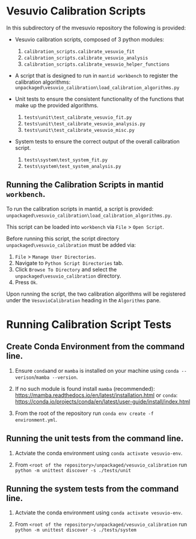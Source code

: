 # Vesuvio Calibration Scripts

In this subdirectory of the mvesuvio repository the following is provided:
- Vesuvio calibration scripts, composed of 3 python modules:
    1. `calibration_scripts.calibrate_vesuvio_fit`
    2. `calibration_scripts.calibrate_vesuvio_analysis`
    3. `calibration_scripts.calibrate_vesuvio_helper_functions`

- A script that is designed to run in `mantid workbench` to register the calibration algorithms:
    `unpackaged\vesuvio_calibration\load_calibration_algorithms.py`

- Unit tests to ensure the consistent functionality of the functions that make up the provided algorithms.
    1. `tests\unit\test_calibrate_vesuvio_fit.py`
    2. `tests\unit\test_calibrate_vesuvio_analysis.py`
    3. `tests\unit\test_calibrate_vesuvio_misc.py`

- System tests to ensure the correct output of the overall calibration script.
    1. `tests\system\test_system_fit.py`
    2. `tests\system\test_system_analysis.py`

## Running the Calibration Scripts in mantid `workbench`.

To run the calibration scripts in mantid, a script is provided: `unpackaged\vesuvio_calibration\load_calibration_algorithms.py`.

This script can be loaded into `workbench` via `File` > `Open Script`.

Before running this script, the script directory `unpackaged\vesuvio_calibration` must be added via:
1. `File` > `Manage User Directories`.
2. Navigate to `Python Script Directories` tab.
3. Click `Browse To Directory` and select the `unpackaged\vesuvio_calibration` directory.
4. Press `Ok`.

Upon running the script, the two calibration algorithms will be registered under the `VesuvioCalibration` heading in the `Algorithms` pane.


# Running Calibration Script Tests

## Create Conda Environment from the command line.

1. Ensure `conda`and or `mamba` is installed on your machine using `conda --verison`/`mamba --version`.

2. If no such module is found install `mamba` (recommended): https://mamba.readthedocs.io/en/latest/installation.html or `conda`: https://conda.io/projects/conda/en/latest/user-guide/install/index.html

3. From the root of the repository run `conda env create -f environment.yml`.

## Running the unit tests from the command line.

1. Actviate the conda environment using `conda activate vesuvio-env`.

2. From `<root of the repository>/unpackaged/vesuvio_calibration` run `python -m unittest discover -s ./tests/unit`

## Running the system tests from the command line.

1. Actviate the conda environment using `conda activate vesuvio-env`.

2. From `<root of the repository>/unpackaged/vesuvio_calibration`  run `python -m unittest discover -s ./tests/system`
